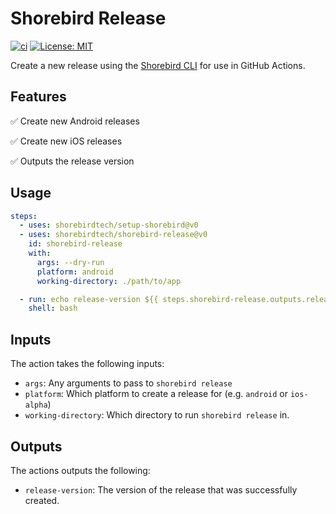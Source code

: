 # Shorebird Release

[![ci](https://github.com/shorebirdtech/shorebird-release/actions/workflows/main.yaml/badge.svg)](https://github.com/shorebirdtech/shorebird-release/actions/workflows/main.yaml)
[![License: MIT](https://img.shields.io/badge/license-MIT-blue.svg)](./LICENSE)

Create a new release using the [Shorebird CLI](https://github.com/shorebirdtech/shorebird) for use in GitHub Actions.

## Features

✅ Create new Android releases

✅ Create new iOS releases

✅ Outputs the release version

## Usage

```yaml
steps:
  - uses: shorebirdtech/setup-shorebird@v0
  - uses: shorebirdtech/shorebird-release@v0
    id: shorebird-release
    with:
      args: --dry-run
      platform: android
      working-directory: ./path/to/app

  - run: echo release-version ${{ steps.shorebird-release.outputs.release-version }}
    shell: bash
```

## Inputs

The action takes the following inputs:

- `args`: Any arguments to pass to `shorebird release`
- `platform`: Which platform to create a release for (e.g. `android` or `ios-alpha`)
- `working-directory`: Which directory to run `shorebird release` in.

## Outputs

The actions outputs the following:

- `release-version`: The version of the release that was successfully created.
